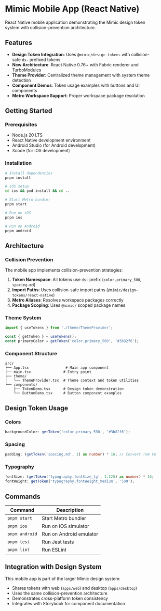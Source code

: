 # Mimic Mobile App (React Native)

React Native mobile application demonstrating the Mimic design token system with collision-prevention architecture.

## Features

- **Design Token Integration**: Uses `@mimic/design-tokens` with collision-safe `ds-` prefixed tokens
- **New Architecture**: React Native 0.76+ with Fabric renderer and TurboModules
- **Theme Provider**: Centralized theme management with system theme detection
- **Component Demos**: Token usage examples with buttons and UI components
- **Metro Workspace Support**: Proper workspace package resolution

## Getting Started

### Prerequisites

- Node.js 20 LTS
- React Native development environment
- Android Studio (for Android development)
- Xcode (for iOS development)

### Installation

```bash
# Install dependencies
pnpm install

# iOS setup
cd ios && pod install && cd ..

# Start Metro bundler
pnpm start

# Run on iOS
pnpm ios

# Run on Android
pnpm android
```

## Architecture

### Collision Prevention

The mobile app implements collision-prevention strategies:

1. **Token Namespace**: All tokens use `ds-` prefix (`color.primary_500`, `spacing.md`)
2. **Import Paths**: Uses collision-safe import paths (`@mimic/design-tokens/react-native`)
3. **Metro Aliases**: Resolves workspace packages correctly
4. **Package Scoping**: Uses `@mimic/` scoped package names

### Theme System

```typescript
import { useTokens } from './theme/ThemeProvider';

const { getToken } = useTokens();
const primaryColor = getToken('color.primary_500', '#3b82f6');
```

### Component Structure

```
src/
├── App.tsx                 # Main app component
├── main.tsx               # Entry point
├── theme/
│   └── ThemeProvider.tsx  # Theme context and token utilities
└── components/
    ├── TokenDemo.tsx      # Design token demonstration
    └── ButtonDemo.tsx     # Button component examples
```

## Design Token Usage

### Colors

```typescript
backgroundColor: getToken('color.primary_500', '#3b82f6');
```

### Spacing

```typescript
padding: (getToken('spacing.md', 1) as number) * 16; // Convert rem to pixels
```

### Typography

```typescript
fontSize: (getToken('typography.fontSize_lg', 1.125) as number) * 16;
fontWeight: getToken('typography.fontWeight_medium', '500');
```

## Commands

| Command        | Description             |
| -------------- | ----------------------- |
| `pnpm start`   | Start Metro bundler     |
| `pnpm ios`     | Run on iOS simulator    |
| `pnpm android` | Run on Android emulator |
| `pnpm test`    | Run Jest tests          |
| `pnpm lint`    | Run ESLint              |

## Integration with Design System

This mobile app is part of the larger Mimic design system:

- Shares tokens with web (`apps/web`) and desktop (`apps/desktop`)
- Uses the same collision-prevention architecture
- Demonstrates cross-platform token consistency
- Integrates with Storybook for component documentation
